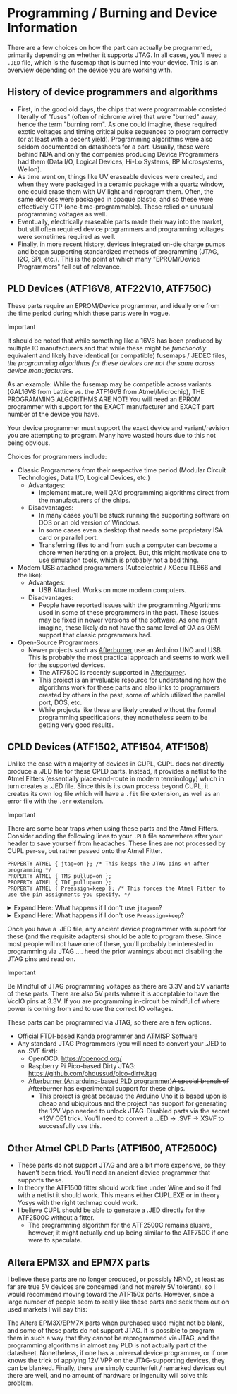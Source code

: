 # Programming / Burning and Device Information
There are a few choices on how the part can actually be programmed, primarily depending on whether it supports JTAG. In all cases, you'll need a <code>.JED</code> file, which is the fusemap that is burned into your device. This is an overview depending on the device you are working with.

## History of device programmers and algorithms
* First, in the good old days, the chips that were programmable consisted literally of "fuses" (often of nichrome wire) that were "burned" away, hence the term "burning rom". As one could imagine, these required exotic voltages and timing critical pulse sequences to program correctly (or at least with a decent yield). Programming algorithms were also seldom documented on datasheets for a part. Usually, these were behind NDA and only the companies producing Device Programmers had them (Data I/O, Logical Devices, Hi-Lo Systems, BP Microsystems, Wellon).
* As time went on, things like UV eraseable devices were created, and when they were packaged in a ceramic package with a quartz window, one could erase them with UV light and reprogram them. Often, the same devices were packaged in opaque plastic, and so these were effectively OTP (one-time-programmable). These relied on unusual programming voltages as well.
* Eventually, electrically eraseable parts made their way into the market, but still often required device programmers and programming voltages were sometimes required as well.
* Finally, in more recent history, devices integrated on-die charge pumps and began supporting standardized methods of programming (JTAG, I2C, SPI, etc.). This is the point at which many "EPROM/Device Programmers" fell out of relevance.

## PLD Devices (ATF16V8, ATF22V10, ATF750C)
These parts require an EPROM/Device programmer, and ideally one from the time period during which these parts were in vogue.
>[!IMPORTANT]
>It should be noted that while something like a 16V8 has been produced by multiple IC manufacturers and that while these might be _functionally_ equivalent and likely have identical (or compatible) fusemaps / JEDEC files, _the programming algorithms for these devices are not the same across device manufacturers_.
>
>As an example: While the fusemap may be compatible across variants (GAL16V8 from Lattice vs. the ATF16V8 from Atmel/Microchip), THE PROGRAMMING ALGORITHMS ARE NOT! You will need an EPROM programmer with support for the EXACT manufacturer and EXACT part number of the device you have.
>
>Your device programmer must support the exact device and variant/revision you are attempting to program. Many have wasted hours due to this not being obvious.

Choices for programmers include:<br>
* Classic Programmers from their respective time period (Modular Circuit Technologies, Data I/O, Logical Devices, etc.)
  * Advantages:
    * Implement mature, well QA'd programming algorithms direct from the manufacturers of the chips.
  * Disadvantages:
    * In many cases you'll be stuck running the supporting software on DOS or an old version of Windows.
    * In some cases even a desktop that needs some proprietary ISA card or parallel port.
    * Transferring files to and from such a computer can become a chore when iterating on a project. But, this might motivate one to use simulation tools, which is probably not a bad thing.
* Modern USB attached programmers (Autoelectric / XGecu TL866 and the like):
  * Advantages:
    * USB Attached. Works on more modern computers.
  * Disadvantages:
    * People have reported issues with the programming Algorithms used in some of these programmers in the past. These issues may be fixed in newer versions of the software. As one might imagine, these likely do not have the same level of QA as OEM support that classic programmers had.
* Open-Source Programmers:
  * Newer projects such as <a href="https://github.com/ole00/afterburner">Afterburner</a> use an Arduino UNO and USB. This is probably the most practical approach and seems to work well for the supported devices.
    * The ATF750C is recently supported in <a href="https://github.com/ole00/afterburner">Afterburner</a>.
    * This project is an invaluable resource for understanding how the algorithms work for these parts and also links to programmers created by others in the past, some of which utilized the parallel port, DOS, etc.
    * While projects like these are likely created without the formal programming specifications, they nonetheless seem to be getting very good results.

## CPLD Devices (ATF1502, ATF1504, ATF1508)
Unlike the case with a majority of devices in CUPL, CUPL does not directly produce a .JED file for these CPLD parts. Instead, it provides a netlist to the Atmel Fitters (essentially place-and-route in modern terminology) which in turn creates a .JED file. Since this is its own process beyond CUPL, it creates its own log file which will have a <code>.fit</code> file extension, as well as an error file with the <code>.err</code> extension.

>[!IMPORTANT]
>There are some bear traps when using these parts and the Atmel Fitters. Consider adding the following lines to your <code>.PLD</code> file somewhere after your header to save yourself from headaches. These lines are not processed by CUPL per-se, but rather passed onto the Atmel Fitter.
>```
>PROPERTY ATMEL { jtag=on }; /* This keeps the JTAG pins on after programming */
>PROPERTY ATMEL { TMS_pullup=on };
>PROPERTY ATMEL { TDI_pullup=on };
>PROPERTY ATMEL { Preassign=keep }; /* This forces the Atmel Fitter to use the pin assignments you specify. */
>```
>

<details>
<summary>Expand Here: What happens if I don't use <code>jtag=on</code>?</summary>

>Well, the resulting <code>.JED</code> file will disable the JTAG pins and then you can't erase or reprogram your device using JTAG. So, why on earth would you want to set this to <code>off</code>? Well, if your design needed more pins you can set this to 'off' and repurpose the JTAG pins for your own needs. Once this is done however, the device cannot be erased or reprogrammed without using a fancy device programmer, or you need to know about the secret that involves applying +12V to the OE1 pin to re-enable the JTAG pins temporarily.
>
>If you are using the fitter in a workflow other than CUPL, you can also add this to the fitter's command line invocation:
>
><code>-strategy JTAG = ON</code>
</details>

<details>
<summary>Expand Here: What happens if I don't use <code>Preassign=keep</code>?</summary>
 
>The default is <code>Preassign=try</code>. So, in the design file, you specify what Pin numbers get mapped to what signals. If the fitter decides your design doesn't fit and the default 'try' is enabled, it can try to rerrange pins to see if that makes it fit. If that succeeds then you are presented with a <code>.JED</code> file that actually has pin mappings that differ from what you intended in your <code>.PLD</code> design file. If you don't check the <code>.fit</code> and the <code>.err</code> log files, you might be in for a long hardware debugging session.
>* try: remap pins as necessary.
>* keep: force pin mappings from the design file. Do not remap.
>* ignore: ignore all pin mappings from design file. Let the fitter decide the best arrangement of pins.
</details>

Once you have a .JED file, any ancient device programmer with support for these (and the requisite adapters) should be able to program these. Since most people will not have one of these, you'll probably be interested in programming via JTAG .... heed the prior warnings about not disabling the JTAG pins and read on.

>[!IMPORTANT]
>Be Mindful of JTAG programming voltages as there are 3.3V and 5V variants of these parts. There are also 5V parts where it is acceptable to have the VccIO pins at 3.3V. If you are programming in-circuit be mindful of where power is coming from and to use the correct IO voltages.

These parts can be programmed via JTAG, so there are a few options.
* [Official FTDI-based Kanda programmer](https://www.kanda.com/CPLD-Programmers.175.html) and [ATMISP Software](https://www.microchip.com/en-us/development-tool/ATMISP)
* Any standard JTAG Programmers (you will need to convert your .JED to an .SVF first):
  * OpenOCD: https://openocd.org/
  * Raspberry Pi Pico-based Dirty JTAG: https://github.com/phdussud/pico-dirtyJtag
  * <a href="https://github.com/ole00/afterburner/">Afterburner (An arduino-based PLD programmer)</a>~~A special branch of Afterburner~~ has experimental support for these chips.
    * This project is great because the Arduino Uno it is based upon is cheap and ubiquitous and the project has support for generating the 12V Vpp needed to unlock JTAG-Disabled parts via the secret +12V OE1 trick. You'll need to convert a .JED -> .SVF -> XSVF to successfully use this.

## Other Atmel CPLD Parts (ATF1500, ATF2500C)
* These parts do not support JTAG and are a bit more expensive, so they haven't been tried. You'll need an ancient device programmer that supports these.
* In theory the ATF1500 fitter should work fine under Wine and so if fed with a netlist it should work. This means either CUPL.EXE or in theory Yosys with the right techmap could work.
* I believe CUPL should be able to generate a .JED directly for the ATF2500C without a fitter.
  * The programming algorithm for the ATF2500C remains elusive, however, it might actually end up being similar to the ATF750C if one were to speculate.

## Altera EPM3X and EPM7X parts
I believe these parts are no longer produced, or possibly NRND, at least as far are true 5V devices are concerned (and not merely 5V tolerant), so I would recommend moving toward the ATF150x parts. However, since a large number of people seem to really like these parts and seek them out on used markets I will say this:

The Altera EPM3X/EPM7X parts when purchased used might not be blank, and some of these parts do not support JTAG. It is possible to program them in such a way that they cannot be reprogrammed via JTAG, and the programming algorithms in almost any PLD is not actually part of the datasheet. Nonetheless, if one has a universal device programmer, or if one knows the trick of applying 12V VPP on the JTAG-supporting devices, they can be blanked. Finally, there are simply counterfeit / remarked devices out there are well, and no amount of hardware or ingenuity will solve this problem.
